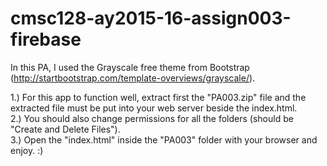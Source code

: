 # cmsc128-ay2015-16-assign003-firebase

In this PA, I used the Grayscale free theme from Bootstrap (http://startbootstrap.com/template-overviews/grayscale/).<br>

1.) For this app to function well, extract first the "PA003.zip" file and the extracted file must be put into your web server beside the index.html. <br>
2.) You should also change permissions for all the folders (should be "Create and Delete Files"). <br>
3.) Open the "index.html" inside the "PA003" folder with your browser and enjoy. :)
